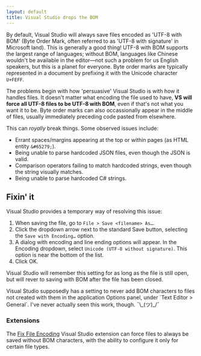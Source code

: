 ```yaml
---
layout: default
title: Visual Studio drops the BOM
---
```


By default, Visual Studio will always save files encoded as 'UTF-8 with BOM' (Byte Order Mark, often referred to as 'UTF-8 with signature' in Microsoft land). This is generally a good thing! UTF-8 with BOM supports the largest range of languages; without BOM, languages like Chinese wouldn't be available in the editor—not such a problem for us English speakers, but this is a planet for everyone. Byte order marks are typically represented in a document by prefixing it with the Unicode character `U+FEFF`. 

The problems begin with how 'persuasive' Visual Studio is with how it handles files. It doesn't matter what encoding the file used to have, **VS will force all UTF-8 files to be UTF-8 with BOM**, even if that's not what you want it to be. Byte order marks can also occassionally appear in the middle of files, usually immediately preceding code pasted from elsewhere. 

This can *royally* break things. Some observed issues include:

* Errant spaces/margins appearing at the top or within pages (as HTML entity `&#65279;`).
* Being unable to parse hardcoded JSON files, even though the JSON is valid.
* Comparison operators failing to match hardcoded strings, even though the string visually matches.
* Being unable to parse hardcoded C# strings.

## Fixin' it

Visual Studio provides a temporary way of resolving this issue:

1. When saving the file, go to `File > Save <filename> As…`.
2. Click the dropdown arrow next to the standard Save button, selecting the `Save with Encoding…` option.
3. A dialog with encoding and line ending options will appear. In the Encoding dropdown, select `Unicode (UTF-8 without signature)`. This option is near the bottom of the list. 
4. Click OK. 

Visual Studio will remember this setting for as long as the file is still open, but will rever to saving with BOM after the file has been closed. 

<aside class="aside aside--issue">
Visual Studio supposedly has a setting to never add BOM characters to files not created with them in the application Options panel, under `Text Editor > General`. I've never actually seen this work, though. ¯\_(ツ)_/¯
</aside>

### Extensions

The [Fix File Encoding](https://vlasovstudio.com/fix-file-encoding/) Visual Studio extension can force files to always be saved without BOM characters, with the ability to configure it only for certain file types.
